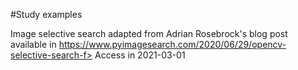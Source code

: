 #Study examples

Image selective search adapted from Adrian Rosebrock's blog post
available in https://www.pyimagesearch.com/2020/06/29/opencv-selective-search-f>
Access in 2021-03-01
